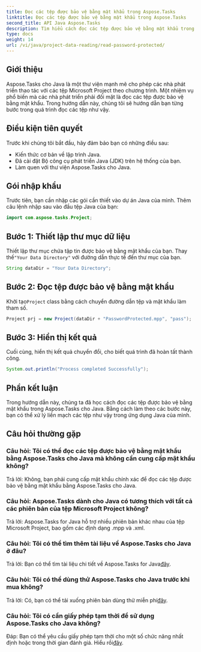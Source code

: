 ```yaml
---
title: Đọc các tệp được bảo vệ bằng mật khẩu trong Aspose.Tasks
linktitle: Đọc các tệp được bảo vệ bằng mật khẩu trong Aspose.Tasks
second_title: API Java Aspose.Tasks
description: Tìm hiểu cách đọc các tệp được bảo vệ bằng mật khẩu trong Aspose.Tasks cho Java một cách dễ dàng với hướng dẫn từng bước trong hướng dẫn này.
type: docs
weight: 14
url: /vi/java/project-data-reading/read-password-protected/
---
```

## Giới thiệu
Aspose.Tasks cho Java là một thư viện mạnh mẽ cho phép các nhà phát triển thao tác với các tệp Microsoft Project theo chương trình. Một nhiệm vụ phổ biến mà các nhà phát triển phải đối mặt là đọc các tệp được bảo vệ bằng mật khẩu. Trong hướng dẫn này, chúng tôi sẽ hướng dẫn bạn từng bước trong quá trình đọc các tệp như vậy.
## Điều kiện tiên quyết
Trước khi chúng tôi bắt đầu, hãy đảm bảo bạn có những điều sau:
- Kiến thức cơ bản về lập trình Java.
- Đã cài đặt Bộ công cụ phát triển Java (JDK) trên hệ thống của bạn.
- Làm quen với thư viện Aspose.Tasks cho Java.

## Gói nhập khẩu
Trước tiên, bạn cần nhập các gói cần thiết vào dự án Java của mình. Thêm câu lệnh nhập sau vào đầu tệp Java của bạn:
```java
import com.aspose.tasks.Project;
```
## Bước 1: Thiết lập thư mục dữ liệu
Thiết lập thư mục chứa tập tin được bảo vệ bằng mật khẩu của bạn. Thay thế`"Your Data Directory"` với đường dẫn thực tế đến thư mục của bạn.
```java
String dataDir = "Your Data Directory";
```
## Bước 2: Đọc tệp được bảo vệ bằng mật khẩu
 Khởi tạo`Project` class bằng cách chuyển đường dẫn tệp và mật khẩu làm tham số.
```java
Project prj = new Project(dataDir + "PasswordProtected.mpp", "pass");
```
## Bước 3: Hiển thị kết quả
Cuối cùng, hiển thị kết quả chuyển đổi, cho biết quá trình đã hoàn tất thành công.
```java
System.out.println("Process completed Successfully");
```

## Phần kết luận
Trong hướng dẫn này, chúng ta đã học cách đọc các tệp được bảo vệ bằng mật khẩu trong Aspose.Tasks cho Java. Bằng cách làm theo các bước này, bạn có thể xử lý liền mạch các tệp như vậy trong ứng dụng Java của mình.
## Câu hỏi thường gặp
### Câu hỏi: Tôi có thể đọc các tệp được bảo vệ bằng mật khẩu bằng Aspose.Tasks cho Java mà không cần cung cấp mật khẩu không?
Trả lời: Không, bạn phải cung cấp mật khẩu chính xác để đọc các tệp được bảo vệ bằng mật khẩu bằng Aspose.Tasks cho Java.
### Câu hỏi: Aspose.Tasks dành cho Java có tương thích với tất cả các phiên bản của tệp Microsoft Project không?
Trả lời: Aspose.Tasks for Java hỗ trợ nhiều phiên bản khác nhau của tệp Microsoft Project, bao gồm các định dạng .mpp và .xml.
### Câu hỏi: Tôi có thể tìm thêm tài liệu về Aspose.Tasks cho Java ở đâu?
Trả lời: Bạn có thể tìm tài liệu chi tiết về Aspose.Tasks for Java[đây](https://reference.aspose.com/tasks/java/).
### Câu hỏi: Tôi có thể dùng thử Aspose.Tasks cho Java trước khi mua không?
 Trả lời: Có, bạn có thể tải xuống phiên bản dùng thử miễn phí[đây](https://releases.aspose.com/).
### Câu hỏi: Tôi có cần giấy phép tạm thời để sử dụng Aspose.Tasks cho Java không?
 Đáp: Bạn có thể yêu cầu giấy phép tạm thời cho một số chức năng nhất định hoặc trong thời gian đánh giá. Hiểu rồi[đây](https://purchase.aspose.com/temporary-license/).
